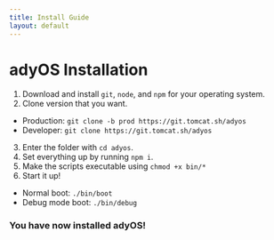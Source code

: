 ```yaml
---
title: Install Guide
layout: default
---
```


# adyOS Installation

1. Download and install `git`, `node`, and `npm` for your operating system.
2. Clone version that you want.

- Production: `git clone -b prod https://git.tomcat.sh/adyos`
- Developer: `git clone https://git.tomcat.sh/adyos`

3. Enter the folder with `cd adyos`.
4. Set everything up by running `npm i`.
5. Make the scripts executable using `chmod +x bin/*`
6. Start it up!

- Normal boot: `./bin/boot`
- Debug mode boot: `./bin/debug`

### You have now installed adyOS!
